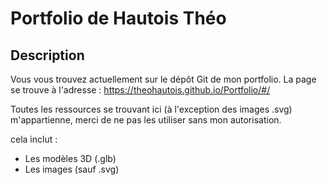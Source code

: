 # Portfolio de Hautois Théo

## Description
Vous vous trouvez actuellement sur le dépôt Git de mon portfolio. La page se trouve à l'adresse : https://theohautois.github.io/Portfolio/#/

Toutes les ressources se trouvant ici (à l'exception des images .svg) m'appartienne, merci de ne pas les utiliser sans mon autorisation. 

cela inclut :
  - Les modèles 3D (.glb)
  - Les images (sauf .svg)
